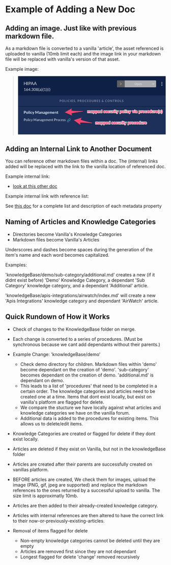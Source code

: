 # Example of Adding a New Doc

## Adding an image. Just like with previous markdown file.

As a markdown file is converted to a vanilla 'article', the asset referenced is uploaded to vanilla (10mb limit each) and the image link in your markdown file will be replaced with vanilla's version of that asset.

Example image:

> ![compliance-mapped-policy-procedure](../assets/compliance-mapped-policy-procedure.png)

## Adding an Internal Link to Another Document

You can reference other markdown files within a doc. The (internal) links added will be replaced with the link to the vanilla location of referenced doc.

Example internal link:

- [look at this other doc](../getting-started-admin/catalog.md)

Example internal link with reference list:

See [this doc][1] for a complete list and description of each metadata property

## Naming of Articles and Knowledge Categories

- Directories become Vanilla's Knowledge Categories
- Markdown files become Vanilla's Articles

Underscores and dashes become spaces during the generation of the item's name and each word becomes capitalized.

Examples:

'knowledgeBase/demo/sub-category/additional.md' creates a new (if it didnt exist before) 'Demo' Knowledge Category, a dependant 'Sub Category' knowledge category, and a dependant 'Additional' article.

'knowledgeBase/apis-integrations/airwatch/index.md' will create a new 'Apis Integrations' knowledge category and dependant 'AirWatch' article.

## Quick Rundown of How it Works

- Check of changes to the KnowledgeBase folder on merge.
- Each change is converted to a series of procedures. (Must be synchronous because we cant add dependants without their parents.)

- Example Change: 'knowledgeBase/demo'
  - Check demo directory for children. Markdown files within 'demo' become dependant on the creation of 'demo'. 'sub-category' becomes dependant on the creation of demo. 'additional.md' is dependant on demo.
  - This leads to a list of 'procedures' that need to be completed in a certain order. The knowledge categories and articles need to be created one at a time. Items that dont exist locally, but exist on vanilla's platform are flagged for delete.
  - We compare the stucture we have locally against what articles and knowledge categories we have on the vanilla forum.
  - Additional data is added to the procedures for existing items. This allows us to delete/edit items.
- Knowledge Categories are created or flagged for delete if they dont exist locally.
- Articles are deleted if they exist on Vanilla, but not in the knowledgeBase folder
- Articles are created after their parents are successfully created on vanillas platform.
- BEFORE articles are created, We check them for images, upload the image (PNG, gif, jpeg are supported) and replace the markdown references to the ones returned by a successful upload to vanilla. The size limit is approximatly 10mb.
- Articles are then added to their already-created knowledge category.
- Articles with internal references are then altered to have the correct link to their now-or-previously-existing-articles.
- Removal of items flagged for delete
  - Non-empty knowledge categories cannot be deleted until they are empty
  - Articles are removed first since they are not dependant
  - Longest flagged for delete 'change' removed recursively

[1]: ../docs/metadata.md
